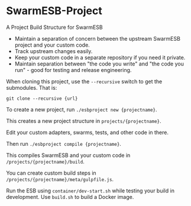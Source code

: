 # SwarmESB-Project

A Project Build Structure for SwarmESB

* Maintain a separation of concern between the upstream SwarmESB project and your custom code. 
* Track upstream changes easily.
* Keep your custom code in a separate repository if you need it private.
* Maintain separation between "the code you write" and "the code you run" - good for testing and release engineering.

When cloning this project, use the ```--recursive``` switch to get the submodules. That is:

```
git clone --recursive {url}
```

To create a new project, run ```./esbproject new {projectname}```.

This creates a new project structure in ```projects/{projectname}```.

Edit your custom adapters, swarms, tests, and other code in there.

Then run ```./esbproject compile {projectname}```.

This compiles SwarmESB and your custom code in ```/projects/{projectname}/build```.

You can create custom build steps in ```/projects/{projectname}/meta/gulpfile.js```.

Run the ESB using ```container/dev-start.sh``` while testing your build in development. Use ```build.sh``` to build a Docker image.
